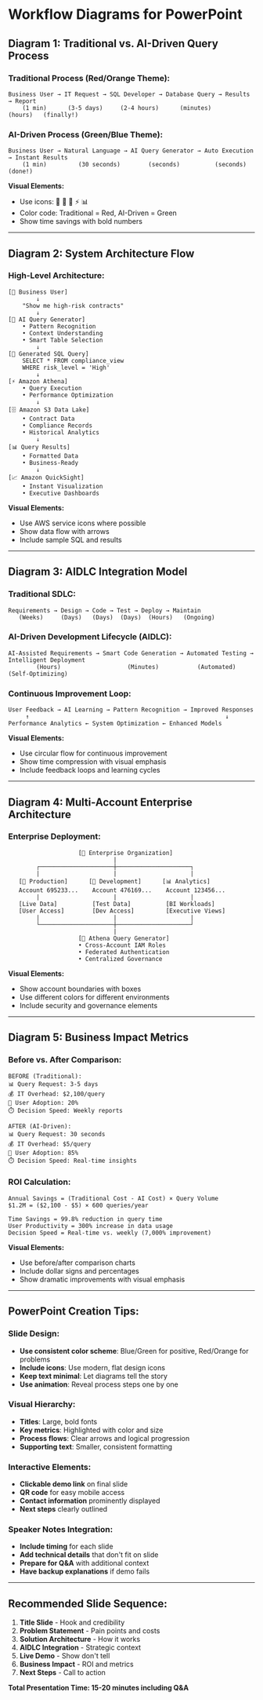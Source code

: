 # Workflow Diagrams for PowerPoint

## Diagram 1: Traditional vs. AI-Driven Query Process

### Traditional Process (Red/Orange Theme):
```
Business User → IT Request → SQL Developer → Database Query → Results → Report
    (1 min)      (3-5 days)     (2-4 hours)      (minutes)      (hours)   (finally!)
```

### AI-Driven Process (Green/Blue Theme):
```
Business User → Natural Language → AI Query Generator → Auto Execution → Instant Results
    (1 min)         (30 seconds)        (seconds)          (seconds)       (done!)
```

**Visual Elements:**
- Use icons: 👤 💬 🤖 ⚡ 📊
- Color code: Traditional = Red, AI-Driven = Green
- Show time savings with bold numbers

---

## Diagram 2: System Architecture Flow

### High-Level Architecture:
```
[👤 Business User]
        ↓
    "Show me high-risk contracts"
        ↓
[🤖 AI Query Generator]
    • Pattern Recognition
    • Context Understanding
    • Smart Table Selection
        ↓
[📝 Generated SQL Query]
    SELECT * FROM compliance_view 
    WHERE risk_level = 'High'
        ↓
[⚡ Amazon Athena]
    • Query Execution
    • Performance Optimization
        ↓
[🗄️ Amazon S3 Data Lake]
    • Contract Data
    • Compliance Records
    • Historical Analytics
        ↓
[📊 Query Results]
    • Formatted Data
    • Business-Ready
        ↓
[📈 Amazon QuickSight]
    • Instant Visualization
    • Executive Dashboards
```

**Visual Elements:**
- Use AWS service icons where possible
- Show data flow with arrows
- Include sample SQL and results

---

## Diagram 3: AIDLC Integration Model

### Traditional SDLC:
```
Requirements → Design → Code → Test → Deploy → Maintain
   (Weeks)     (Days)   (Days)  (Days)  (Hours)   (Ongoing)
```

### AI-Driven Development Lifecycle (AIDLC):
```
AI-Assisted Requirements → Smart Code Generation → Automated Testing → Intelligent Deployment
        (Hours)                   (Minutes)           (Automated)         (Self-Optimizing)
```

### Continuous Improvement Loop:
```
User Feedback → AI Learning → Pattern Recognition → Improved Responses
     ↑                                                        ↓
Performance Analytics ← System Optimization ← Enhanced Models
```

**Visual Elements:**
- Use circular flow for continuous improvement
- Show time compression with visual emphasis
- Include feedback loops and learning cycles

---

## Diagram 4: Multi-Account Enterprise Architecture

### Enterprise Deployment:
```
                    [🏢 Enterprise Organization]
                              |
        ┌─────────────────────┼─────────────────────┐
        |                     |                     |
   [🏦 Production]      [🧪 Development]      [📊 Analytics]
   Account 695233...    Account 476169...    Account 123456...
        |                     |                     |
   [Live Data]          [Test Data]          [BI Workloads]
   [User Access]        [Dev Access]         [Executive Views]
        |                     |                     |
        └─────────────────────┼─────────────────────┘
                              |
                    [🚀 Athena Query Generator]
                    • Cross-Account IAM Roles
                    • Federated Authentication
                    • Centralized Governance
```

**Visual Elements:**
- Show account boundaries with boxes
- Use different colors for different environments
- Include security and governance elements

---

## Diagram 5: Business Impact Metrics

### Before vs. After Comparison:
```
BEFORE (Traditional):
📊 Query Request: 3-5 days
💰 IT Overhead: $2,100/query
👥 User Adoption: 20%
⏱️ Decision Speed: Weekly reports

AFTER (AI-Driven):
📊 Query Request: 30 seconds
💰 IT Overhead: $5/query
👥 User Adoption: 85%
⏱️ Decision Speed: Real-time insights
```

### ROI Calculation:
```
Annual Savings = (Traditional Cost - AI Cost) × Query Volume
$1.2M = ($2,100 - $5) × 600 queries/year

Time Savings = 99.8% reduction in query time
User Productivity = 300% increase in data usage
Decision Speed = Real-time vs. weekly (7,000% improvement)
```

**Visual Elements:**
- Use before/after comparison charts
- Include dollar signs and percentages
- Show dramatic improvements with visual emphasis

---

## PowerPoint Creation Tips:

### Slide Design:
- **Use consistent color scheme**: Blue/Green for positive, Red/Orange for problems
- **Include icons**: Use modern, flat design icons
- **Keep text minimal**: Let diagrams tell the story
- **Use animation**: Reveal process steps one by one

### Visual Hierarchy:
- **Titles**: Large, bold fonts
- **Key metrics**: Highlighted with color and size
- **Process flows**: Clear arrows and logical progression
- **Supporting text**: Smaller, consistent formatting

### Interactive Elements:
- **Clickable demo link** on final slide
- **QR code** for easy mobile access
- **Contact information** prominently displayed
- **Next steps** clearly outlined

### Speaker Notes Integration:
- **Include timing** for each slide
- **Add technical details** that don't fit on slide
- **Prepare for Q&A** with additional context
- **Have backup explanations** if demo fails

---

## Recommended Slide Sequence:

1. **Title Slide** - Hook and credibility
2. **Problem Statement** - Pain points and costs
3. **Solution Architecture** - How it works
4. **AIDLC Integration** - Strategic context
5. **Live Demo** - Show don't tell
6. **Business Impact** - ROI and metrics
7. **Next Steps** - Call to action

**Total Presentation Time: 15-20 minutes including Q&A**
